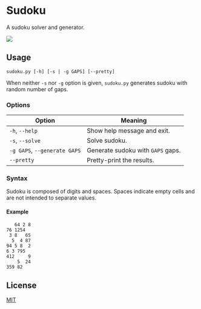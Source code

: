 # Sudoku

A sudoku solver and generator.

![](https://user-images.githubusercontent.com/33803413/74972761-9b56ce00-5422-11ea-94e4-04d945af2b71.png)

## Usage

```
sudoku.py [-h] [-s | -g GAPS] [--pretty]
```

When neither `-s` nor `-g` option is given, `sudoku.py` generates sudoku with random number of gaps.

### Options

Option | Meaning |
--- | ---
`-h`, `--help` | Show help message and exit.
`-s`, `--solve` | Solve sudoku.
`-g GAPS`, `--generate GAPS` | Generate sudoku with `GAPS` gaps.
`--pretty` | Pretty-print the results.

### Syntax

Sudoku is composed of digits and spaces.
Spaces indicate empty cells and are not intended to separate values.

#### Example

```
   64 2 8
76 1254
 3 8   65
  5  4 87
94 5 8  2
6 3 795
412     9
    5  24
359 82
```

## License

[MIT](https://github.com/wadiim/sudoku/blob/master/LICENSE)
